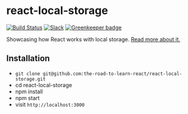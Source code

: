 # react-local-storage

[![Build Status](https://travis-ci.org/the-road-to-learn-react/react-local-storage.svg?branch=master)](https://travis-ci.org/the-road-to-learn-react/react-local-storage) [![Slack](https://slack-the-road-to-learn-react.wieruch.com/badge.svg)](https://slack-the-road-to-learn-react.wieruch.com/) [![Greenkeeper badge](https://badges.greenkeeper.io/the-road-to-learn-react/react-local-storage.svg)](https://greenkeeper.io/)

Showcasing how React works with local storage. [Read more about it.](https://www.robinwieruch.de/local-storage-react/)

## Installation

* `git clone git@github.com:the-road-to-learn-react/react-local-storage.git`
* cd react-local-storage
* npm install
* npm start
* visit `http://localhost:3000`
